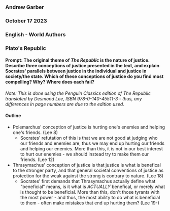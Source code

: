 ### Andrew Garber
### October 17 2023
### English - World Authors
### Plato's Republic
#### Prompt: The original theme of *The Republic* is the nature of justice. Describe three conceptions of justice presented in the text, and explain Socrates' parallels between justice in the individual and justice in society/the state. Which of these conceptions of justice do you find most compelling? Why? Where does each fail?

*Note: This is done using the Penguin Classics edition of *The Republic* translated by Desmond Lee, ISBN 978-0-140-45511-3 - thus, any differences in page numbers are due to the edition used.*

#### Outline 
 - Polemarchus' conception of justice is hurting one's enemies and helping one's friends. (Lee 8)
    - Socrates' refutation of this is that we are not good at judging who our friends and enemies are, thus we may end up hurting our friends and helping our enemies. More than this, it is not in our best interest to hurt our enemies - we should instead try to make them our friends. (Lee 12)
 - Thrasymachus' conception of justice is that justice is what is benefical to the stronger party, and that general societal conventions of justice as protection for the weak against the strong is contrary to nature. (Lee 18)
    - Socrates' first demands that Thrasymachus actually define what "beneficial" means, is it what is *ACTUALLY* benefical, or merely what is thought to be beneficial. More than this, don't those tyrants with the most power - and thus, the most ability to do what is beneficial to them - often make mistakes that end up hurting them? (Lee 19-)